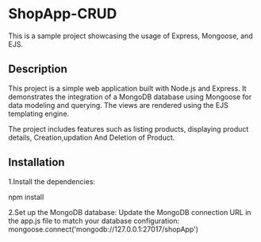 # ShopApp-CRUD
This is a sample project showcasing the usage of Express, Mongoose, and EJS.

## Description

This project is a simple web application built with Node.js and Express. It demonstrates the integration of a MongoDB database using Mongoose for data modeling and querying. The views are rendered using the EJS templating engine.

The project includes features such as listing products, displaying product details, Creation,updation And Deletion of Product.

## Installation
1.Install the dependencies:

npm install

2.Set up the MongoDB database:
Update the MongoDB connection URL in the app.js file to match your database configuration:
mongoose.connect('mongodb://127.0.0.1:27017/shopApp')
